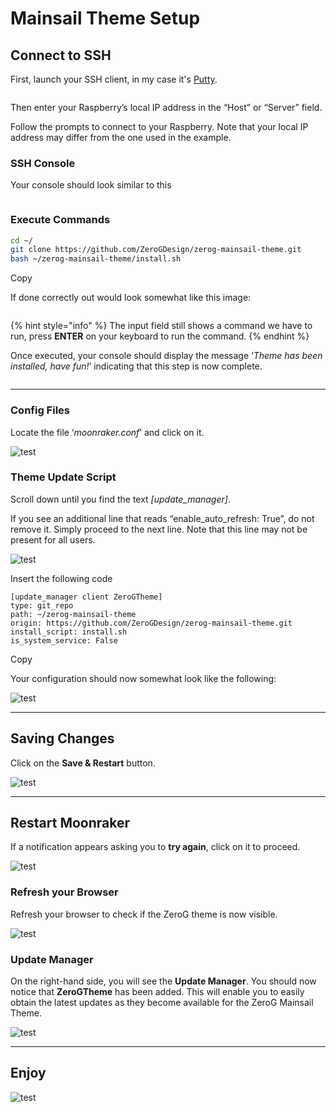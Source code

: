 # Mainsail Theme Setup

## Connect to SSH

First, launch your SSH client, in my case it's [Putty](https://www.putty.org/).

<div align="left"><img src="https://docs2.zerog.one/images/other/mainsail/theme/step1.png" alt=""></div>

Then enter your Raspberry’s local IP address in the “Host” or “Server” field.

Follow the prompts to connect to your Raspberry. Note that your local IP address may differ from the one used in the example.

### SSH Console

Your console should look similar to this

<div align="left"><img src="https://docs.zerog.one/assets/images/howto/theme/step2.png" alt=""></div>

### Execute Commands

```bash
cd ~/
git clone https://github.com/ZeroGDesign/zerog-mainsail-theme.git
bash ~/zerog-mainsail-theme/install.sh
```

Copy

If done correctly out would look somewhat like this image:

<div align="left"><img src="https://docs.zerog.one/assets/images/howto/theme/step3.png" alt=""></div>

{% hint style="info" %}
The input field still shows a command we have to run, press **ENTER** on your keyboard to run the command.
{% endhint %}

Once executed, your console should display the message ‘_Theme has been installed, have fun!_’ indicating that this step is now complete.

<div align="left"><img src="https://docs2.zerog.one/images/other/mainsail/theme/step4.png" alt=""></div>

***



<div align="left"></div>

### Config Files

Locate the file ‘_moonraker.conf_’ and click on it.

![test](https://docs2.zerog.one/images/other/mainsail/theme/step6.png)

### Theme Update Script

Scroll down until you find the text _\[update\_manager]_.

If you see an additional line that reads “enable\_auto\_refresh: True”, do not remove it. Simply proceed to the next line. Note that this line may not be present for all users.

<div align="left"><img src="https://docs2.zerog.one/images/other/mainsail/theme/step7.png" alt="test"></div>

Insert the following code

```django
[update_manager client ZeroGTheme]
type: git_repo
path: ~/zerog-mainsail-theme
origin: https://github.com/ZeroGDesign/zerog-mainsail-theme.git
install_script: install.sh
is_system_service: False
```

Copy

Your configuration should now somewhat look like the following:

<div align="left"><img src="https://docs2.zerog.one/images/other/mainsail/theme/step8.png" alt="test"></div>

***

## Saving Changes

Click on the **Save & Restart** button.

<div align="left"><img src="https://docs2.zerog.one/images/other/mainsail/theme/step9.png" alt="test"></div>

***

## Restart Moonraker

If a notification appears asking you to **try again**, click on it to proceed.

<div align="left"><img src="https://docs2.zerog.one/images/other/mainsail/theme/step10.png" alt="test"></div>

### Refresh your Browser

Refresh your browser to check if the ZeroG theme is now visible.

<div align="left"><img src="https://docs2.zerog.one/images/other/mainsail/theme/step11.png" alt="test"></div>

### Update Manager

On the right-hand side, you will see the **Update Manager**. You should now notice that **ZeroGTheme** has been added. This will enable you to easily obtain the latest updates as they become available for the ZeroG Mainsail Theme.

![test](https://docs2.zerog.one/images/other/mainsail/theme/step12.png)

***

## Enjoy

![test](https://docs2.zerog.one/images/other/mainsail/theme/step13.png)
